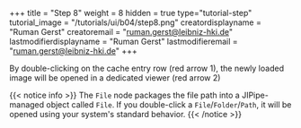 +++
title = "Step 8"
weight = 8
hidden = true
type="tutorial-step"
tutorial_image = "/tutorials/ui/b04/step8.png"
creatordisplayname = "Ruman Gerst"
creatoremail = "ruman.gerst@leibniz-hki.de"
lastmodifierdisplayname = "Ruman Gerst"
lastmodifieremail = "ruman.gerst@leibniz-hki.de"
+++

By double-clicking on the cache entry row (red arrow 1), the newly loaded image will be opened in a dedicated viewer (red arrow 2)

{{< notice info >}}
The `File` node packages the file path into a JIPipe-managed object called `File`. If you double-click a `File`/`Folder`/`Path`, it will be opened using your system's standard behavior.
{{< /notice >}}
